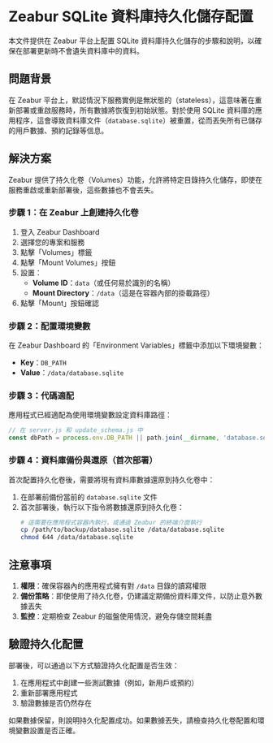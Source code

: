 # Zeabur SQLite 資料庫持久化儲存配置

本文件提供在 Zeabur 平台上配置 SQLite 資料庫持久化儲存的步驟和說明，以確保在部署更新時不會遺失資料庫中的資料。

## 問題背景

在 Zeabur 平台上，默認情況下服務實例是無狀態的（stateless），這意味著在重新部署或重啟服務時，所有數據將恢復到初始狀態。對於使用 SQLite 資料庫的應用程序，這會導致資料庫文件（`database.sqlite`）被重置，從而丟失所有已儲存的用戶數據、預約記錄等信息。

## 解決方案

Zeabur 提供了持久化卷（Volumes）功能，允許將特定目錄持久化儲存，即使在服務重啟或重新部署後，這些數據也不會丟失。

### 步驟 1：在 Zeabur 上創建持久化卷

1. 登入 Zeabur Dashboard
2. 選擇您的專案和服務
3. 點擊「Volumes」標籤
4. 點擊「Mount Volumes」按鈕
5. 設置：
   - **Volume ID**：`data`（或任何易於識別的名稱）
   - **Mount Directory**：`/data`（這是在容器內部的掛載路徑）
6. 點擊「Mount」按鈕確認

### 步驟 2：配置環境變數

在 Zeabur Dashboard 的「Environment Variables」標籤中添加以下環境變數：

- **Key**：`DB_PATH`
- **Value**：`/data/database.sqlite`

### 步驟 3：代碼適配

應用程式已經適配為使用環境變數設定資料庫路徑：

```javascript
// 在 server.js 和 update_schema.js 中
const dbPath = process.env.DB_PATH || path.join(__dirname, 'database.sqlite');
```

### 步驟 4：資料庫備份與還原（首次部署）

首次配置持久化卷後，需要將現有資料庫數據還原到持久化卷中：

1. 在部署前備份當前的 `database.sqlite` 文件
2. 首次部署後，執行以下指令將數據還原到持久化卷：
   ```bash
   # 這需要在應用程式容器內執行，或通過 Zeabur 的終端介面執行
   cp /path/to/backup/database.sqlite /data/database.sqlite
   chmod 644 /data/database.sqlite
   ```

## 注意事項

1. **權限**：確保容器內的應用程式擁有對 `/data` 目錄的讀寫權限
2. **備份策略**：即使使用了持久化卷，仍建議定期備份資料庫文件，以防止意外數據丟失
3. **監控**：定期檢查 Zeabur 的磁盤使用情況，避免存儲空間耗盡

## 驗證持久化配置

部署後，可以通過以下方式驗證持久化配置是否生效：

1. 在應用程式中創建一些測試數據（例如，新用戶或預約）
2. 重新部署應用程式
3. 驗證數據是否仍然存在

如果數據保留，則說明持久化配置成功。如果數據丟失，請檢查持久化卷配置和環境變數設置是否正確。 